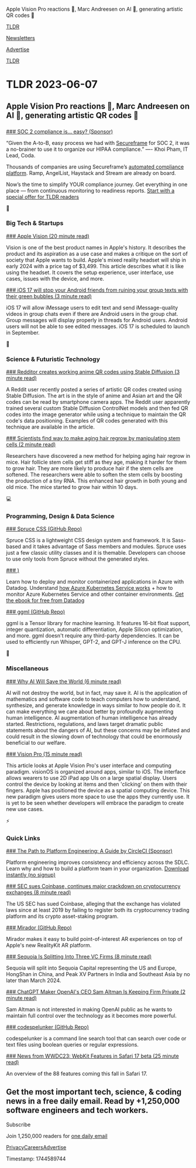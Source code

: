 Apple Vision Pro reactions 🥽, Marc Andreesen on AI 🤖, generating artistic QR codes 🎨

[TLDR](/)

[Newsletters](/newsletters)

[Advertise](https://advertise.tldr.tech/)

[TLDR](/)

# TLDR 2023-06-07

## Apple Vision Pro reactions 🥽, Marc Andreesen on AI 🤖, generating artistic QR codes 🎨

### 

[### SOC 2 compliance is… easy? (Sponsor)](https://secureframe.com/request-demo-4?utm_source=partner&amp;utm_medium=newsletter&amp;utm_campaign=060723-tldrtech)

“Given the A-to-B, easy process we had with [Secureframe](https://secureframe.com/request-demo-4?utm_source=partner&utm_medium=newsletter&utm_campaign=060723-tldrtech) for SOC 2, it was a no-brainer to use it to organize our HIPAA compliance.” —- Khoi Pham, IT Lead, Coda.

Thousands of companies are using Secureframe’s [automated compliance platform](https://secureframe.com/request-demo-4?utm_source=partner&utm_medium=newsletter&utm_campaign=060723-tldrtech). Ramp, AngelList, Haystack and Stream are already on board.

Now’s the time to simplify YOUR compliance journey. Get everything in one place — from continuous monitoring to readiness reports. [Start with a special offer for TLDR readers](https://secureframe.com/request-demo-4?utm_source=partner&utm_medium=newsletter&utm_campaign=060723-tldrtech)

📱

### Big Tech & Startups

[### Apple Vision (20 minute read)](https://stratechery.com/2023/apple-vision/?utm_source=tldrnewsletter)

Vision is one of the best product names in Apple's history. It describes the product and its aspiration as a use case and makes a critique on the sort of society that Apple wants to build. Apple's mixed reality headset will ship in early 2024 with a price tag of $3,499. This article describes what it is like using the headset. It covers the setup experience, user interface, use cases, issues with the device, and more.

[### iOS 17 will stop your Android friends from ruining your group texts with their green bubbles (3 minute read)](https://www.xda-developers.com/ios-17-green-bubbles-wont-hurt-anymore/?utm_source=tldrnewsletter)

iOS 17 will allow iMessage users to edit text and send iMessage-quality videos in group chats even if there are Android users in the group chat. Group messages will display properly in threads for Android users. Android users will not be able to see edited messages. iOS 17 is scheduled to launch in September.

🚀

### Science & Futuristic Technology

[### Redditor creates working anime QR codes using Stable Diffusion (3 minute read)](https://arstechnica.com/information-technology/2023/06/redditor-creates-working-anime-qr-codes-using-stable-diffusion/?utm_source=tldrnewsletter)

A Reddit user recently posted a series of artistic QR codes created using Stable Diffusion. The art is in the style of anime and Asian art and the QR codes can be read by smartphone camera apps. The Reddit user apparently trained several custom Stable Diffusion ControlNet models and then fed QR codes into the image generator while using a technique to maintain the QR code's data positioning. Examples of QR codes generated with this technique are available in the article.

[### Scientists find way to make aging hair regrow by manipulating stem cells (2 minute read)](https://interestingengineering.com/innovation/scientists-find-way-to-make-aging-hair-regrow-by-manipulating-stem-cells?utm_source=tldrnewsletter)

Researchers have discovered a new method for helping aging hair regrow in mice. Hair follicle stem cells get stiff as they age, making it harder for them to grow hair. They are more likely to produce hair if the stem cells are softened. The researchers were able to soften the stem cells by boosting the production of a tiny RNA. This enhanced hair growth in both young and old mice. The mice started to grow hair within 10 days.

💻

### Programming, Design & Data Science

[### Spruce CSS (GitHub Repo)](https://github.com/conedevelopment/sprucecss?utm_source=tldrnewsletter)

Spruce CSS is a lightweight CSS design system and framework. It is Sass-based and it takes advantage of Sass members and modules. Spruce uses just a few classic utility classes and it is themable. Developers can choose to use only tools from Spruce without the generated styles.

[### )](https://www.datadoghq.com/resources/azure-container-ebook/?utm_source=advertisement&amp;utm_medium=newsletter&amp;utm_campaign=dg-tldrnewsletter-infra-ww-azurecontainer-ebook)

Learn how to deploy and monitor containerized applications in Azure with Datadog. Understand [how Azure Kubernetes Service works](https://www.datadoghq.com/resources/azure-container-ebook/?utm_source=advertisement&utm_medium=newsletter&utm_campaign=dg-tldrnewsletter-infra-ww-azurecontainer-ebook) + how to monitor Azure Kubernetes Service and other container environments. [Get the ebook for free from Datadog](https://www.datadoghq.com/resources/azure-container-ebook/?utm_source=advertisement&utm_medium=newsletter&utm_campaign=dg-tldrnewsletter-infra-ww-azurecontainer-ebook)

[### ggml (GitHub Repo)](https://github.com/ggerganov/ggml?utm_source=tldrnewsletter)

ggml is a Tensor library for machine learning. It features 16-bit float support, integer quantization, automatic differentiation, Apple Silicon optimization, and more. ggml doesn't require any third-party dependencies. It can be used to efficiently run Whisper, GPT-2, and GPT-J inference on the CPU.

🎁

### Miscellaneous

[### Why AI Will Save the World (6 minute read)](https://a16z.com/2023/06/06/ai-will-save-the-world/?utm_source=tldrnewsletter)

AI will not destroy the world, but in fact, may save it. AI is the application of mathematics and software code to teach computers how to understand, synthesize, and generate knowledge in ways similar to how people do it. It can make everything we care about better by profoundly augmenting human intelligence. AI augmentation of human intelligence has already started. Restrictions, regulations, and laws target dramatic public statements about the dangers of AI, but these concerns may be inflated and could result in the slowing down of technology that could be enormously beneficial to our welfare.

[### Vision Pro (15 minute read)](https://notes.andymatuschak.org/Vision%20Pro?utm_source=tldrnewsletter)

This article looks at Apple Vision Pro's user interface and computing paradigm. visionOS is organized around apps, similar to iOS. The interface allows wearers to use 2D iPad app UIs on a large spatial display. Users control the device by looking at items and then 'clicking' on them with their fingers. Apple has positioned the device as a spatial computing device. This new paradigm gives users more space to use the apps they currently use. It is yet to be seen whether developers will embrace the paradigm to create new use cases.

⚡

### Quick Links

[### The Path to Platform Engineering: A Guide by CircleCI (Sponsor)](https://circleci.com/resources/platform-engineering-ebook/?utm_medium=newsletter&amp;utm_source=TLDR&amp;utm_campaign=newsletter-TLDR-dg-2024q2-uscan-en----&amp;utm_content=---)

Platform engineering improves consistency and efficiency across the SDLC. Learn why and how to build a platform team in your organization. [Download instantly (no signup)](https://circleci.com/resources/platform-engineering-ebook/?utm_medium=newsletter&utm_source=TLDR&utm_campaign=newsletter-TLDR-dg-2024q2-uscan-en----&utm_content=---)

[### SEC sues Coinbase, continues major crackdown on cryptocurrency exchanges (8 minute read)](https://arstechnica.com/tech-policy/2023/06/sec-sues-coinbase-continues-major-crackdown-on-cryptocurrency-exchanges/?utm_source=tldrnewsletter)

The US SEC has sued Coinbase, alleging that the exchange has violated laws since at least 2019 by failing to register both its cryptocurrency trading platform and its crypto asset-staking program.

[### Mirador (GitHub Repo)](https://github.com/HyperARCo/Mirador?utm_source=tldrnewsletter)

Mirador makes it easy to build point-of-interest AR experiences on top of Apple's new RealityKit AR platform.

[### Sequoia Is Splitting Into Three VC Firms (8 minute read)](https://www.forbes.com/sites/alexkonrad/2023/06/06/sequoia-splits-into-three-firms/?sh=f41b7e87e8aa?utm_source=tldrnewsletter)

Sequoia will split into Sequoia Capital representing the US and Europe, HongShan in China, and Peak XV Partners in India and Southeast Asia by no later than March 2024.

[### ChatGPT Maker OpenAI's CEO Sam Altman Is Keeping Firm Private (2 minute read)](https://archive.ph/hNAdV#selection-3847.205-3851.367?utm_source=tldrnewsletter)

Sam Altman is not interested in making OpenAI public as he wants to maintain full control over the technology as it becomes more powerful.

[### codespelunker (GitHub Repo)](https://github.com/boyter/cs?utm_source=tldrnewsletter)

codespelunker is a command line search tool that can search over code or text files using boolean queries or regular expressions.

[### News from WWDC23: WebKit Features in Safari 17 beta (25 minute read)](https://webkit.org/blog/14205/news-from-wwdc23-webkit-features-in-safari-17-beta/?utm_source=tldrnewsletter)

An overview of the 88 features coming this fall in Safari 17.

## Get the most important tech, science, & coding news in a free daily email. Read by +1,250,000 software engineers and tech workers.

Subscribe

Join 1,250,000 readers for [one daily email](/api/latest/tech)

[Privacy](/privacy)[Careers](https://jobs.ashbyhq.com/tldr.tech)[Advertise](/tech/advertise)

Timestamp: 1744589744